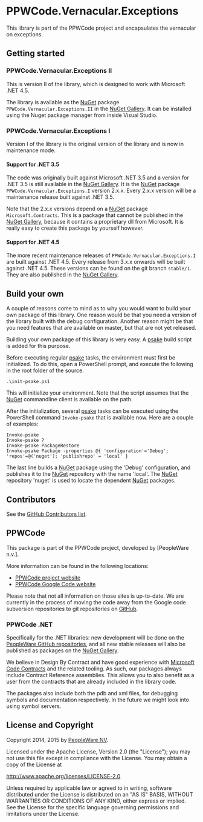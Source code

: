 # PPWCode.Vernacular.Exceptions

This library is part of the PPWCode project and encapsulates the vernacular on exceptions.


## Getting started

### PPWCode.Vernacular.Exceptions II

This is version II of the library, which is designed to work with Microsoft .NET 4.5.

The library is available as the [NuGet] package `PPWCode.Vernacular.Exceptions.II` in the [NuGet Gallery]. It can be installed using the Nuget package manager from inside Visual Studio.


### PPWCode.Vernacular.Exceptions I

Version I of the library is the original version of the library and is now in maintenance mode.

#### Support for .NET 3.5

The code  was originally built against Microsoft .NET 3.5 and a version for .NET 3.5 is still available in the [NuGet Gallery].  It is the [NuGet] package `PPWCode.Vernacular.Exceptions.I` version 2.x.x.  Every 2.x.x version will be a maintenance release built against .NET 3.5.

Note that the 2.x.x versions depend on a [NuGet] package `Microsoft.Contracts`.  This is a package that cannot be published in the [NuGet Gallery], because it contains a proprietary dll from Microsoft.  It is really easy to create this package by yourself however.

#### Support for .NET 4.5

The more recent maintenance releases of `PPWCode.Vernacular.Exceptions.I`  are built against .NET 4.5.  Every release from 3.x.x onwards will be built against .NET 4.5.  These versions can be found on the git branch `stable/I`.  They are also published in the [NuGet Gallery].

## Build your own

A couple of reasons come to mind as to why you would want to build your own package of
this library. One reason would be that you need a version of the library built
with the debug configuration. Another reason might be that you need features
that are available on master, but that are not yet released.

Building your own package of this library is very easy.  A [psake] build script is
added for this purpose.

Before executing regular [psake] tasks, the environment must first be initialized.
To do this, open a PowerShell prompt, and execute the following in the root folder
of the source.

    .\init-psake.ps1

This will initialize your environment. Note that the script assumes that the
[NuGet] commandline client is available on the path.

After the initialization, several [psake] tasks can be executed using the
PowerShell command `Invoke-psake` that is available now. Here are a couple
of examples:

    Invoke-psake
    Invoke-psake ?
    Invoke-psake PackageRestore
    Invoke-psake Package -properties @{ 'configuration'='Debug'; 'repos'=@('nuget'); 'publishrepo' = 'local' }

The last line builds a [NuGet] package using the 'Debug' configuration, and publishes
it to the [NuGet] repository with the name 'local'. The [NuGet] repository 'nuget'
is used to locate the dependent [NuGet] packages.


## Contributors

See the [GitHub Contributors list].


## PPWCode

This package is part of the PPWCode project, developed by [PeopleWare n.v.].

More information can be found in the following locations:
* [PPWCode project website]
* [PPWCode Google Code website]

Please note that not all information on those sites is up-to-date. We are
currently in the process of moving the code away from the Google code
subversion repositories to git repositories on [GitHub].


### PPWCode .NET

Specifically for the .NET libraries: new development will be done on the
[PeopleWare GitHub repositories], and all new stable releases will also
be published as packages on the [NuGet Gallery].

We believe in Design By Contract and have good experience with
[Microsoft Code Contracts] and the related tooling.  As such, our packages
always include Contract Reference assemblies.  This allows you to also
benefit as a user from the contracts that are already included in the
library code.

The packages also include both the pdb and xml files, for debugging symbols
and documentation respectively.  In the future we might look into using
symbol servers.


## License and Copyright

Copyright 2014, 2015 by [PeopleWare NV].

Licensed under the Apache License, Version 2.0 (the "License");
you may not use this file except in compliance with the License.
You may obtain a copy of the License at

http://www.apache.org/licenses/LICENSE-2.0

Unless required by applicable law or agreed to in writing, software
distributed under the License is distributed on an "AS IS" BASIS,
WITHOUT WARRANTIES OR CONDITIONS OF ANY KIND, either express or implied.
See the License for the specific language governing permissions and
limitations under the License.



[PPWCode project website]: http://www.ppwcode.org
[PPWCode Google Code website]: http://ppwcode.googlecode.com

[PeopleWare NV]: http://www.peopleware.be/

[NuGet]: https://www.nuget.org/
[NuGet Gallery]: https://www.nuget.org/policies/About

[GitHub]: https://github.com
[PeopleWare GitHub repositories]: https://github.com/peopleware

[Microsoft Code Contracts]: http://research.microsoft.com/en-us/projects/contracts/

[psake]: https://github.com/psake/psake

[GitHub Contributors list]: https://github.com/peopleware/net-ppwcode-vernacular-exceptions/graphs/contributors
